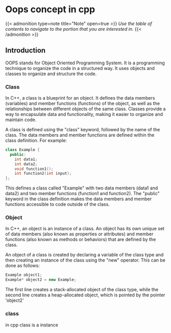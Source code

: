 # Oops concept in cpp


<!--more-->

{{< admonition type=note title="Note" open=true >}}
_Use the table of contents to navigate to the portion that you are interested in._
{{< /admonition >}}

## Introduction
OOPS stands for Object Oriented Programming System. It is a programming technique to organize the code in a structured way. It uses objects and classes to organize and structure the code.

### Class
In C++, a class is a blueprint for an object. It defines the data members (variables) and member functions (functions) of the object, as well as the relationships between different objects of the same class. Classes provide a way to encapsulate data and functionality, making it easier to organize and maintain code.

A class is defined using the "class" keyword, followed by the name of the class. The data members and member functions are defined within the class definition. For example:
```cpp
class Example {
  public:
    int data1;
    int data2;
    void function1();
    int function2(int input);
};
```
This defines a class called "Example" with two data members (data1 and data2) and two member functions (function1 and function2). The "public" keyword in the class definition makes the data members and member functions accessible to code outside of the class.


### Object
In C++, an object is an instance of a class. An object has its own unique set of data members (also known as properties or attributes) and member functions (also known as methods or behaviors) that are defined by the class.

An object of a class is created by declaring a variable of the class type and then creating an instance of the class using the "new" operator. This can be done as follows:
```cpp
Example object1;
Example* object2 = new Example;
```
The first line creates a stack-allocated object of the class type, while the second line creates a heap-allocated object, which is pointed by the pointer 'object2'

### class
in cpp class is a instance
